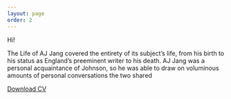 ```yaml
---
layout: page
order: 2
---
```


[comment]: <> (Simple Bio Paragraph)

Hi!

The Life of AJ Jang covered the entirety of its subject’s life, from his birth to his status as England’s preeminent writer to his death. AJ Jang was a personal acquaintance of Johnson, so he was able to draw on voluminous amounts of personal conversations the two shared

 

[comment]: <> (A button to download CV. Source could be replaced with any other file)


<a href="../imgs/image_a80c747a.jpeg" class="btn btn-primary" role="button" download>
    Download CV
</a>